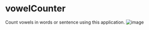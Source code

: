 # vowelCounter
Count vowels in words or sentence using this application.
![image](https://github.com/ravijabade12/vowelCounter/assets/109469844/8c359cf4-335d-4a9c-afe3-a2679f0b9c6e)

